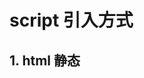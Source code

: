 # script 引入方式

## 1. html 静态<script>引入

```js
    <script src="js/index.js" type="text/javascript"></script>
```


## 2. js 动态插入<script>

```js    
var scriptElement=document.createElement("script");
scriptElement.src="js/test.js";
(document.getElementsByTagName("head")[0] || document.body).appendChild(scriptElement);
```


## 3. <script defer>: 异步加载，元素解析完成后执行
延迟脚本defer属性
defer:可选。表示脚本可以延迟到文档完全被解析之后再执行。只对外部脚本文件有效。 相当于告诉浏览器立即下载，但延迟执行


## 4. <script async>: 异步加载，但执行时会阻塞元素渲染
与defer类似，async只适用于外部脚本文件，并告诉浏览器立即下载脚本，但不应妨碍页面的其他操作，比如下载其他资源或等待加载其他脚本。

> 这个属性与defer类似，都用于改变处理脚本的行为。同样与defer类似，async只适用于外部脚本文件，并告诉浏览器立即下载文件。但与defer不同的是，标记为async的脚本并不保证按照它们的先后顺序执行。
> 第二个脚本文件可能会在第一个脚本文件之前执行。因此确保两者之间互不依赖非常重要。指定async属性的目的是不让页面等待两个脚本下载和执行，从而异步加载页面其他内容。

## 5. 行内引入

```js
    <input type="button" οnclick="alert('行内引入')" value="button" name="button">
    <button οnclick="alert(123)">点击我</button>
```